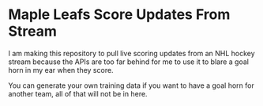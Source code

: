 # Maple Leafs Score Updates From Stream
I am making this repository to pull live scoring updates from an NHL hockey stream because the APIs are too far behind for me to use it to blare a goal horn in my ear when they score.

You can generate your own training data if you want to have a goal horn for another team, all of that will not be in here.
